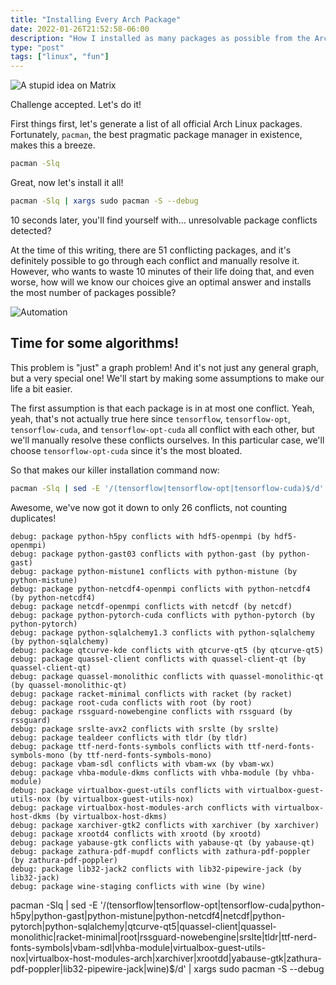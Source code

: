 ```yaml
---
title: "Installing Every Arch Package"
date: 2022-01-26T21:52:58-06:00
description: "How I installed as many packages as possible from the Arch Linux official repositories"
type: "post"
tags: ["linux", "fun"]
---
```



![A stupid idea on Matrix](/images/install-every-arch-package-matrix.png)

Challenge accepted. Let's do it!

First things first, let's generate a list of all official Arch Linux packages. Fortunately, `pacman`, the best pragmatic package manager in existence, makes this a breeze.
```sh
pacman -Slq
```

Great, now let's install it all!
```sh
pacman -Slq | xargs sudo pacman -S --debug
```

10 seconds later, you'll find yourself with... unresolvable package conflicts detected?

At the time of this writing, there are 51 conflicting packages, and it's definitely possible to go through each conflict and manually resolve it. However, who wants to waste 10 minutes of their life doing that, and even worse, how will we know our choices give an optimal answer and installs the most number of packages possible?

![Automation](https://xkcd.com/1319/)

## Time for some algorithms!

This problem is "just" a graph problem! And it's not just any general graph, but a very special one! We'll start by making some assumptions to make our life a bit easier.

The first assumption is that each package is in at most one conflict. Yeah, yeah, that's not actually true here since `tensorflow`, `tensorflow-opt`, `tensorflow-cuda`, and `tensorflow-opt-cuda` all conflict with each other, but we'll manually resolve these conflicts ourselves. In this particular case, we'll choose `tensorflow-opt-cuda` since it's the most bloated.

So that makes our killer installation command now:
```sh
pacman -Slq | sed -E '/(tensorflow|tensorflow-opt|tensorflow-cuda)$/d' | xargs sudo pacman -S --debug
```

Awesome, we've now got it down to only 26 conflicts, not counting duplicates!
```
debug: package python-h5py conflicts with hdf5-openmpi (by hdf5-openmpi)
debug: package python-gast03 conflicts with python-gast (by python-gast)
debug: package python-mistune1 conflicts with python-mistune (by python-mistune)
debug: package python-netcdf4-openmpi conflicts with python-netcdf4 (by python-netcdf4)
debug: package netcdf-openmpi conflicts with netcdf (by netcdf)
debug: package python-pytorch-cuda conflicts with python-pytorch (by python-pytorch)
debug: package python-sqlalchemy1.3 conflicts with python-sqlalchemy (by python-sqlalchemy)
debug: package qtcurve-kde conflicts with qtcurve-qt5 (by qtcurve-qt5)
debug: package quassel-client conflicts with quassel-client-qt (by quassel-client-qt)
debug: package quassel-monolithic conflicts with quassel-monolithic-qt (by quassel-monolithic-qt)
debug: package racket-minimal conflicts with racket (by racket)
debug: package root-cuda conflicts with root (by root)
debug: package rssguard-nowebengine conflicts with rssguard (by rssguard)
debug: package srslte-avx2 conflicts with srslte (by srslte)
debug: package tealdeer conflicts with tldr (by tldr)
debug: package ttf-nerd-fonts-symbols conflicts with ttf-nerd-fonts-symbols-mono (by ttf-nerd-fonts-symbols-mono)
debug: package vbam-sdl conflicts with vbam-wx (by vbam-wx)
debug: package vhba-module-dkms conflicts with vhba-module (by vhba-module)
debug: package virtualbox-guest-utils conflicts with virtualbox-guest-utils-nox (by virtualbox-guest-utils-nox)
debug: package virtualbox-host-modules-arch conflicts with virtualbox-host-dkms (by virtualbox-host-dkms)
debug: package xarchiver-gtk2 conflicts with xarchiver (by xarchiver)
debug: package xrootd4 conflicts with xrootd (by xrootd)
debug: package yabause-gtk conflicts with yabause-qt (by yabause-qt)
debug: package zathura-pdf-mupdf conflicts with zathura-pdf-poppler (by zathura-pdf-poppler)
debug: package lib32-jack2 conflicts with lib32-pipewire-jack (by lib32-jack)
debug: package wine-staging conflicts with wine (by wine)
```

pacman -Slq | sed -E '/(tensorflow|tensorflow-opt|tensorflow-cuda|python-h5py|python-gast|python-mistune|python-netcdf4|netcdf|python-pytorch|python-sqlalchemy|qtcurve-qt5|quassel-client|quassel-monolithic|racket-minimal|root|rssguard-nowebengine|srslte|tldr|ttf-nerd-fonts-symbols|vbam-sdl|vhba-module|virtualbox-guest-utils-nox|virtualbox-host-modules-arch|xarchiver|xrootdd|yabause-gtk|zathura-pdf-poppler|lib32-pipewire-jack|wine)$/d' | xargs sudo pacman -S --debug